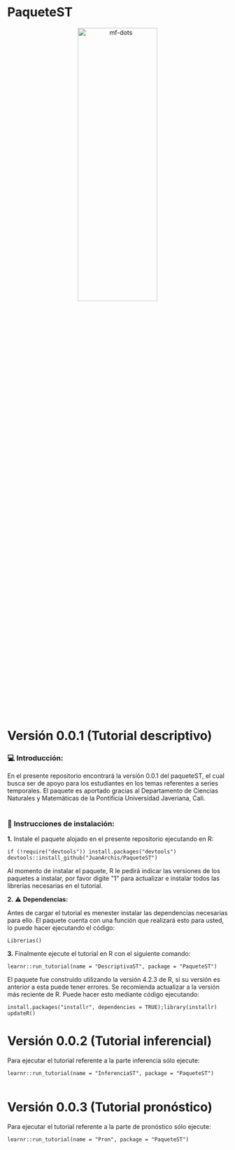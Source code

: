 # PaqueteST

<p align="center">
<a name="top" href="#"> <img src="https://media2.giphy.com/media/rGlAZysKBcjRCkAX7S/giphy.gif" alt="mf-dots" height="40%" width="60%"/> </a>

  
# Versión 0.0.1 (Tutorial descriptivo) 

### :computer: **Introducción:**

En el presente repositorio encontrará la versión 0.0.1 del paqueteST, el cual busca ser de apoyo para los estudiantes en los temas referentes a series temporales. El paquete es aportado gracias al Departamento de Ciencias Naturales y Matemáticas de la Pontificia Universidad Javeriana, Cali.

#


### :wrench: **Instrucciones de instalación:**


**1.** Instale el paquete alojado en el presente repositorio ejecutando en R:

```
if (!require("devtools")) install.packages("devtools")
devtools::install_github("JuanArchis/PaqueteST")
```
Al momento de instalar el paquete, R le pedirá indicar las versiones de los paquetes a instalar, por favor digite "1" para actualizar e instalar todos las librerías necesarias en el tutorial.


**2.** :warning: **Dependencias:**

Antes de cargar el tutorial es menester instalar las dependencias necesarias para ello. El paquete cuenta con una función que realizará esto para usted, lo puede hacer ejecutando el código:

```
Librerias()
```  
  
**3.** Finalmente ejecute el tutorial en R con el siguiente comando:

```
learnr::run_tutorial(name = "DescriptivaST", package = "PaqueteST")
```
El paquete fue construido utilizando la versión 4.2.3 de R, si su versión es anterior a esta puede tener errores. Se recomienda actualizar a la versión más reciente de R. Puede hacer esto mediante código ejecutando:

```
install.packages("installr", dependencies = TRUE);library(installr)
updateR()
```
 
# Versión 0.0.2 (Tutorial inferencial) 

Para ejecutar el tutorial referente a la parte inferencia sólo ejecute:
  
```
learnr::run_tutorial(name = "InferenciaST", package = "PaqueteST")
  
``` 
# Versión 0.0.3 (Tutorial pronóstico) 

Para ejecutar el tutorial referente a la parte de pronóstico sólo ejecute:
  
```
learnr::run_tutorial(name = "Pron", package = "PaqueteST")
``` 
  
#
